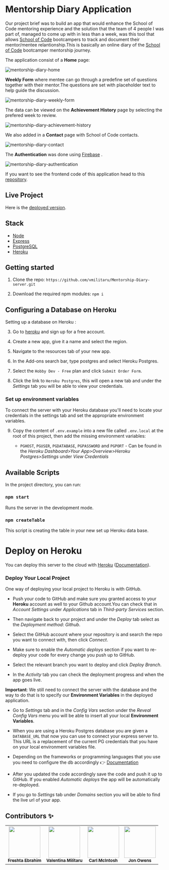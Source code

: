 # Mentorship Diary Application 

Our project brief was to build an app that would enhance the School of Code mentoring experience and the solution that the team of 4 people I was part of, managed to come up with in less than a week, was this tool that allows [School of Code](https://www.schoolofcode.co.uk/) bootcampers to track and document their mentor/mentee relantionship.This is basically an online diary of the [School of Code](https://www.schoolofcode.co.uk/) bootcamper mentorship journey.

The application consist of a **Home** page:

![mentorship-diary-home](https://user-images.githubusercontent.com/70764326/106596359-cad7eb00-654c-11eb-934f-35e732037fdf.png)

**Weekly Form** where mentee can go through a predefine set of questions together with their mentor.The questions are set with placeholder text to help guide the discussion. 

![mentorship-diary-weekly-form](https://user-images.githubusercontent.com/70764326/106596972-a9c3ca00-654d-11eb-91ce-7102d9c0c75f.png)

The data can be viewed on the **Achievement History** page by selecting the prefered week to review.

![mentorship-diary-achievement-history](https://user-images.githubusercontent.com/70764326/106597157-edb6cf00-654d-11eb-9ddc-61c80685a7ec.png)

We also added in a **Contact** page with School of Code contacts.

![mentorship-diary-contact](https://user-images.githubusercontent.com/70764326/106598206-5488b800-654f-11eb-8448-6a128e75d20d.png)

The **Authentication** was done using [Firebase](https://firebase.google.com/) .

![mentorship-diary-authentication](https://user-images.githubusercontent.com/70764326/106597795-d0cecb80-654e-11eb-9002-1daae449b413.png)


If you want to see the frontend code of this application head to this [repository](https://github.com/vmilitaru/Mentorship-Diary-client.git).

## Live Project

Here is the [deployed version](https://mentorship-diary.netlify.app/).

## Stack

- [Node](https://nodejs.org/en/)
- [Express](https://expressjs.com/)
- [PostgreSQL](https://www.postgresql.org/)
- [Heroku](https://www.heroku.com/)

## Getting started

1. Clone the repo: `https://github.com/vmilitaru/Mentorship-Diary-server.git`

2. Download the required npm modules: `npm i`

## Configuring a Database on Heroku

Setting up a database on Heroku :

3. Go to [heroku](https://signup.heroku.com/login) and sign up for a free account.

4. Create a new app, give it a name and select the region.

5. Navigate to the resources tab of your new app.

6. In the Add-ons search bar, type postgres and select Heroku Postgres.

7. Select the `Hobby Dev - Free` plan and click `Submit Order Form`.

8. Click the link to `Heroku Postgres`, this will open a new tab and under the _Settings_ tab you will be able to view your credentials.

### Set up environment variables

To connect the server with your Heroku database you'll need to locate your credentials in the settings tab and set the appropriate environment variables.

9. Copy the content of `.env.example` into a new file called `.env.local` at the root of this project, then add the missing environment variables:

    - `PGHOST`, `PGUSER`, `PGDATABASE`, `PGPASSWORD` and `PGPORT` - Can be found in the _Heroku Dashboard>Your App>Overview>Heroku Postgres>Settings_ under _View Credentials_


## Available Scripts

In the project directory, you can run:

### `npm start`

Runs the server in the development mode.

### `npm createTable`

This script is creating the table in your new set up Heroku data base.

# Deploy on Heroku

You can deploy this server to the cloud with [Heroku](https://www.heroku.com/) ([Documentation](https://devcenter.heroku.com/categories/reference#deployment)).

### Deploy Your Local Project 

One way of deploying your local project to Heroku is with GitHub.

- Push your code  to GitHub and make sure you granted access to your **Heroku** account as well to your Github account.You can check that in _Account Settings_ under _Applications_ tab in _Third-party Services_ section. 

- Then navigate back to your project and under the _Deploy_ tab select as the _Deployment method_: _Github_. 

- Select the GitHub account where your repository is and search the repo you want to connect with, then click _Connect_. 

- Make sure to enable the _Automatic deploys_ section if you want to re-deploy your code for every change you push up to GitHub.

- Select the relevant branch you want to deploy and click _Deploy Branch_.

- In the _Activity_ tab you can check the deployment progress and when the app goes live.

**Important**:  We still need to connect the server with the database and the way to do that is to specify our **Environment Variables** in the deployed application. 

- Go to _Settings_ tab and in the _Config Vars_ section under the _Reveal Config Vars_ menu you will be able to insert all your local **Environment Variables**.

- When you are using a Heroku Postgres database you are given a `DATABASE_URL` that now you can use to connect your express server to. This URL is a replacement of the current PG credentials that you have on your local environment variables file. 

- Depending on the frameworks or programming languages that you use you need to configure the  db accordingly 👉 [Documentation](https://devcenter.heroku.com/articles/heroku-postgresql)

- After you updated the code accordingly save the code and push it up to GitHub. If you enabled _Automatic deploys_ the app will be automatically re-deployed.

- If you go to _Settings_ tab under _Domains_ section you will be able to find the live url of your app. 


## Contributors ✨

<table>
  <tr>
    <td align="center"><a href="https://github.com/FreshtaEbrahim"><img src="https://avatars.githubusercontent.com/u/56118343?s=400&u=7db01c710b8ba0ea0f75efbea2f5113a396a839b&v=4" width="100px;" alt=""/><br /><sub><b>Freshta Ebrahim</b></sub></a><br /></td>
    <td align="center"><a href="https://github.com/vmilitaru"><img src="https://avatars0.githubusercontent.com/u/70764326?s=120&v=4" width="100px;" alt=""/><br /><sub><b>Valentina Militaru</b></sub></a><br /></td>
   <td align="center"><a href="https://github.com/cod3rcarl"><img src="https://avatars.githubusercontent.com/u/70280561?s=400&u=423202e286eba513af63e4225e44d6fea8b6475a&v=4" width="100px;" alt=""/><br /><sub><b>Carl McIntosh</b></sub></a><br /></td>
   <td align="center"><a href="https://github.com/Jonowens84"><img src="https://ca.slack-edge.com/T6L933W4X-U01A0GAG4LE-7362c19b41f6-512" width="100px;" alt=""/><br /><sub><b>Jon Owens</b></sub></a><br /></td>
  </tr>
</table>

